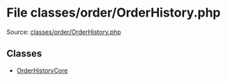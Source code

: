File classes/order/OrderHistory.php
=========

Source: [classes/order/OrderHistory.php](https://github.com/PrestaShop/PrestaShop/blob/1.5.6.1/classes/order/OrderHistory.php)


Classes
-------

* [OrderHistoryCore](class.OrderHistoryCore.md)

